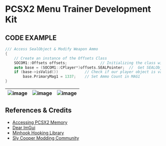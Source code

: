 # PCSX2 Menu Trainer Development Kit  
## CODE EXAMPLE
```cpp
/// Access SealObject & Modify Weapon Ammo
{
    // Create an instance of the Offsets Class
    SOCOM1::Offsets offsets;               // Initializing the class will auto resolve any of our offsets placed in the header
    auto base = (SOCOM1::CPlayer*)offsets.SEALPointer;  //  Get SEALObject Class
    if (base->isValid())            // Check if our player object is valid, generally the value will be NULL if not in a game   
        base.PrimaryMag1 = 1337;    // Set Ammo Count in MAG1
}
```
| ![image](https://user-images.githubusercontent.com/80198020/200977503-e4737e4e-9d2d-4b2e-9554-3b8484872e38.png) | ![image](https://user-images.githubusercontent.com/80198020/201475737-21591eb0-8858-4575-8ee9-5d9d2e07d1dc.png) | ![image](https://user-images.githubusercontent.com/80198020/200977619-e22fe7a5-b914-4906-9e3c-50f929ea3ebf.png) |  
| :---: | :---: |  :---: |

## References & Credits
- [Accessing PCSX2 Memory](https://nightfyre.github.io/PCSX2_Trainer/)
- [Dear ImGui](https://github.com/ocornut/imgui)
- [Minhook Hooking Library](https://github.com/TsudaKageyu/minhook)
- [Sly Cooper Modding Community](https://discord.com/invite/2GSXcEzPJA) 
